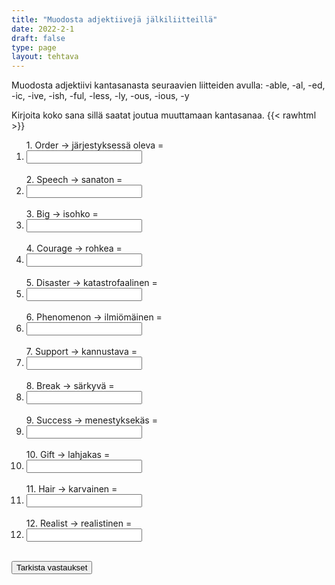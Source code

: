 ```yaml
---
title: "Muodosta adjektiivejä jälkiliitteillä"
date: 2022-2-1
draft: false
type: page
layout: tehtava
---
```


Muodosta adjektiivi kantasanasta seuraavien liitteiden avulla: -able, -al, -ed, -ic, -ive, -ish, -ful, -less, -ly, -ous, -ious, -y 

Kirjoita koko sana sillä saatat joutua muuttamaan kantasanaa.
{{< rawhtml >}}
<div class="tehtava">
<form autocomplete="off">
  <ol>
  
<section>
1. Order -> järjestyksessä oleva = &nbsp;<li><input id="q1" type="text"/><span></span></li>&nbsp;
</section>
<section>
2. Speech -> sanaton = &nbsp;<li><input id="q2" type="text"/><span></span></li>&nbsp;
</section>
<section>
3. Big -> isohko = &nbsp;<li><input id="q3" type="text"/><span></span></li>&nbsp;
</section>
<section>
4. Courage -> rohkea = &nbsp;<li><input id="q4" type="text"/><span></span></li>&nbsp;
</section>
<section>
5. Disaster -> katastrofaalinen = &nbsp;<li><input id="q5" type="text"/><span></span></li>&nbsp;
</section>
<section>
6. Phenomenon -> ilmiömäinen = &nbsp;<li><input id="q6" type="text"/><span></span></li>&nbsp;
</section>
<section>
7. Support -> kannustava = &nbsp;<li><input id="q7" type="text"/><span></span></li>&nbsp;
</section>
<section>
8. Break -> särkyvä =  &nbsp;<li><input id="q8" type="text"/><span></span></li>&nbsp;
</section>
<section>
9. Success -> menestyksekäs = &nbsp;<li><input id="q9" type="text"/><span></span></li>&nbsp;
</section>
<section>
10. Gift -> lahjakas = &nbsp;<li><input id="q10" type="text"/><span></span></li>&nbsp;
</section> 
<section>
11. Hair -> karvainen = &nbsp;<li><input id="q11" type="text"/><span></span></li>&nbsp;
</section>
<section>
12. Realist -> realistinen = &nbsp;<li><input id="12" type="text"/><span></span></li>&nbsp;
</section>


</ol>
  
 <link rel="stylesheet" type="text/css" href="/css/kirjoita1.css"/>

<div id="buttonWrapper">
   <input type="submit" id="submit" value="Tarkista vastaukset" />
   </div>
</form>

</div>


<script>
var answers = {
  "q1": ["orderly"],
  "q2": ["speechless"],
  "q3": ["biggish"],
  "q4": ["courageous"],
  "q5": ["disastrous",],
  "q6": ["phenomenal"],
  "q7": ["supportive"],
  "q8": ["breakable"],
  "q9": ["successful"],
  "q10": ["gifted"],
  "q11": ["hairy"],
  "q12": ["realistic"],
};

function markAnswers() {
  $("input[type='text']").each(function() {
    console.log($.inArray(this.value, answers[this.id]));
    if ($.inArray(this.value.toLowerCase().trim(), answers[this.id]) === -1) {
      $(this).parent()[0].setAttribute("class", "vaarin");
    } else {
      $(this).parent()[0].setAttribute("class", "oikein");
    }
  })
}

$("form").on("submit", function(e) {
  e.preventDefault();
  markAnswers();
});

const input = document.querySelector('.tehtava input');
const span = document.querySelector('.tehtava span');

document.querySelectorAll("input").forEach(elem => elem.addEventListener('input', function (event) {
    span.innerHTML = this.value.replace(/\s/g, '&nbsp;');
    this.style.width = span.offsetWidth + 'px';
}));

</script>
</rawhtml>
